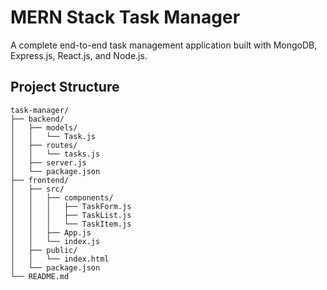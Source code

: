 # MERN Stack Task Manager

A complete end-to-end task management application built with MongoDB, Express.js, React.js, and Node.js.

## Project Structure
```
task-manager/
├── backend/
│   ├── models/
│   │   └── Task.js
│   ├── routes/
│   │   └── tasks.js
│   ├── server.js
│   └── package.json
├── frontend/
│   ├── src/
│   │   ├── components/
│   │   │   ├── TaskForm.js
│   │   │   ├── TaskList.js
│   │   │   └── TaskItem.js
│   │   ├── App.js
│   │   └── index.js
│   ├── public/
│   │   └── index.html
│   └── package.json
└── README.md
